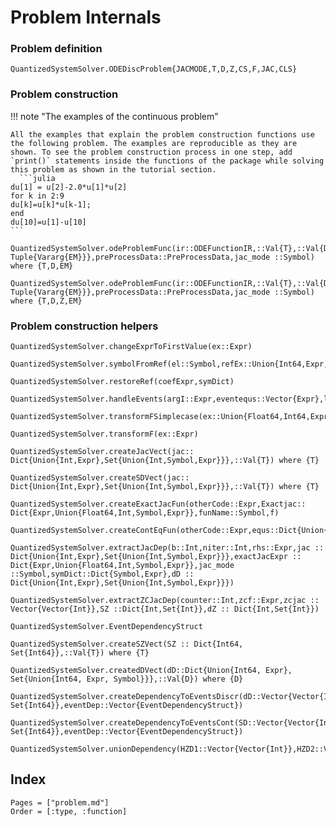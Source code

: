 # Problem Internals


### Problem definition




```@docs
QuantizedSystemSolver.ODEDiscProblem{JACMODE,T,D,Z,CS,F,JAC,CLS}
```



### Problem construction

!!! note "The examples of the continuous problem"

    All the examples that explain the problem construction functions use the following problem. The examples are reproducible as they are shown. To see the problem construction process in one step, add `print()` statements inside the functions of the package while solving this problem as shown in the tutorial section.
      ```julia
    du[1] = u[2]-2.0*u[1]*u[2]
    for k in 2:9  
    du[k]=u[k]*u[k-1];
    end 
    du[10]=u[1]-u[10]
    ```
 


```@docs 
QuantizedSystemSolver.odeProblemFunc(ir::ODEFunctionIR,::Val{T},::Val{D},::Val{0},initCond::Vector{Float64},discrVars::Union{Vector{EM}, Tuple{Vararg{EM}}},preProcessData::PreProcessData,jac_mode ::Symbol) where {T,D,EM} 

```

```@docs
QuantizedSystemSolver.odeProblemFunc(ir::ODEFunctionIR,::Val{T},::Val{D},::Val{Z},initCond::Vector{Float64},discrVars::Union{Vector{EM}, Tuple{Vararg{EM}}},preProcessData::PreProcessData,jac_mode ::Symbol) where {T,D,Z,EM}
```

### Problem construction helpers



```@docs
QuantizedSystemSolver.changeExprToFirstValue(ex::Expr) 
```
```@docs
QuantizedSystemSolver.symbolFromRef(el::Symbol,refEx::Union{Int64,Expr,Symbol}) 
```

```@docs
QuantizedSystemSolver.restoreRef(coefExpr,symDict)
```



```@docs
QuantizedSystemSolver.handleEvents(argI::Expr,eventequs::Vector{Expr},length_zcequs::Int64,evsArr::Vector{EventDependencyStruct})
```

```@docs
QuantizedSystemSolver.transformFSimplecase(ex::Union{Float64,Int64,Expr,Symbol})
```

```@docs
QuantizedSystemSolver.transformF(ex::Expr)
```



```@docs
QuantizedSystemSolver.createJacVect(jac:: Dict{Union{Int,Expr},Set{Union{Int,Symbol,Expr}}},::Val{T}) where {T}
```

```@docs
QuantizedSystemSolver.createSDVect(jac:: Dict{Union{Int,Expr},Set{Union{Int,Symbol,Expr}}},::Val{T}) where {T}
```

```@docs
QuantizedSystemSolver.createExactJacFun(otherCode::Expr,Exactjac:: Dict{Expr,Union{Float64,Int,Symbol,Expr}},funName::Symbol,f)
```

```@docs
QuantizedSystemSolver.createContEqFun(otherCode::Expr,equs::Dict{Union{Int,Expr},Union{Int,Symbol,Expr}},fname::Symbol,f)
```

```@docs
QuantizedSystemSolver.extractJacDep(b::Int,niter::Int,rhs::Expr,jac :: Dict{Union{Int,Expr},Set{Union{Int,Symbol,Expr}}},exactJacExpr :: Dict{Expr,Union{Float64,Int,Symbol,Expr}},jac_mode ::Symbol,symDict::Dict{Symbol,Expr},dD :: Dict{Union{Int,Expr},Set{Union{Int,Symbol,Expr}}}) 
```



```@docs
QuantizedSystemSolver.extractZCJacDep(counter::Int,zcf::Expr,zcjac :: Vector{Vector{Int}},SZ ::Dict{Int,Set{Int}},dZ :: Dict{Int,Set{Int}})
```

```@docs
QuantizedSystemSolver.EventDependencyStruct
```

```@docs
QuantizedSystemSolver.createSZVect(SZ :: Dict{Int64, Set{Int64}},::Val{T}) where {T} 
```

```@docs
QuantizedSystemSolver.createdDVect(dD::Dict{Union{Int64, Expr}, Set{Union{Int64, Expr, Symbol}}},::Val{D}) where {D}
```

```@docs
QuantizedSystemSolver.createDependencyToEventsDiscr(dD::Vector{Vector{Int}},dZ::Dict{Int64, Set{Int64}},eventDep::Vector{EventDependencyStruct}) 
```

```@docs
QuantizedSystemSolver.createDependencyToEventsCont(SD::Vector{Vector{Int}},sZ::Dict{Int64, Set{Int64}},eventDep::Vector{EventDependencyStruct}) 
```

```@docs
QuantizedSystemSolver.unionDependency(HZD1::Vector{Vector{Int}},HZD2::Vector{Vector{Int}})
```



## Index

```@index
Pages = ["problem.md"]
Order = [:type, :function]
```
